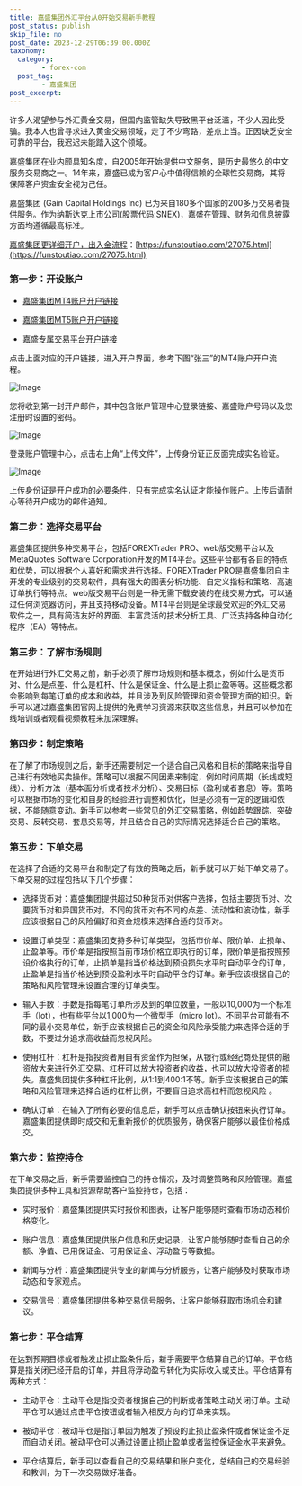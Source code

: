 ```yaml
---
title: 嘉盛集团外汇平台从0开始交易新手教程
post_status: publish
skip_file: no
post_date: 2023-12-29T06:39:00.000Z
taxonomy:
  category:
        - forex-com
  post_tag:
        - 嘉盛集团
post_excerpt: 
---
```

许多人渴望参与外汇黄金交易，但国内监管缺失导致黑平台泛滥，不少人因此受骗。我本人也曾寻求进入黄金交易领域，走了不少弯路，差点上当。正因缺乏安全可靠的平台，我迟迟未能踏入这个领域。

嘉盛集团在业内颇具知名度，自2005年开始提供中文服务，是历史最悠久的中文服务交易商之一。14年来，嘉盛已成为客户心中值得信赖的全球性交易商，其将保障客户资金安全视为己任。

嘉盛集团 (Gain Capital Holdings Inc) 已为来自180多个国家的200多万交易者提供服务。作为纳斯达克上市公司(股票代码:SNEX)，嘉盛在管理、财务和信息披露方面均遵循最高标准。

[嘉盛集团更详细开户，出入金流程](https://funstoutiao.com/27075.html)：[https://funstoutiao.com/27075.html](https://funstoutiao.com/27075.html)

### 第一步：开设账户

* [嘉盛集团MT4账户开户链接](https://s.ssgg.net/jsmt4)

* [嘉盛集团MT5账户开户链接](https://s.ssgg.net/jsmt5)

* [嘉盛专属交易平台开户链接](https://s.ssgg.net/js)

点击上面对应的开户链接，进入开户界面，参考下图“张三”的MT4账户开户流程。

![Image](https://prod-files-secure.s3.us-west-2.amazonaws.com/39ed1227-6d7d-4570-be36-9ccd4a2c4241/7a167aea-686b-400d-af59-4e18eb607a40/640.png?X-Amz-Algorithm=AWS4-HMAC-SHA256&X-Amz-Content-Sha256=UNSIGNED-PAYLOAD&X-Amz-Credential=ASIAZI2LB466THBIKEBW%2F20250325%2Fus-west-2%2Fs3%2Faws4_request&X-Amz-Date=20250325T041308Z&X-Amz-Expires=3600&X-Amz-Security-Token=IQoJb3JpZ2luX2VjEKT%2F%2F%2F%2F%2F%2F%2F%2F%2F%2FwEaCXVzLXdlc3QtMiJGMEQCIHWR2GebOc0jueOYe9tbNcegkO7hZic5bioPRxtup6iiAiBkc0Et9aKDeKiSenBjkXUnpOVhrfGnIddULf530F96iiqIBAj9%2F%2F%2F%2F%2F%2F%2F%2F%2F%2F8BEAAaDDYzNzQyMzE4MzgwNSIM7PbpMEPXh0VcnRe7KtwDUTTBgPune7w0UyvHYo%2FnhECmaNqNpbfz4KRBT%2FgIDemoKv0IcBiK%2FGO4Nq95uQMbDOz7TfxOgB1vX7F4WVGrxQf44%2BIa%2BQJYrTP6xMBAwLBd6AGgtTBHhTjfdmRV6V9oVd8bsC2itfTxSfcKZhwbH1HnKIN%2B7EoxCBeEakglPCZJxzqHwyI%2FC3tKIKPAv9H4VLV%2B2%2F%2BxJcXU6oAzlPsnNt6wki3MYLSJdQfVpjhSu0p%2BkrjDZbt4m8y8dAVqPckEzsY5VT%2F45PnyKGWibHwd7hRQ5pdnOFevzMBEqKOw6GSDnQviacAwPzb9d2OpDPf1eziFF1msp%2BWwvsIYZvWBSkA0T0RY63K%2BBLpR2nsEaMYkJSXTikdI34DceWqfg8xx9QvspY6Y9ycLpbLbLavqphllRjuFI05%2F232CC0pTSoXpQAfREgHpcC4c2gLKsnvOrJJIIvjW5qlpyH1redMA57AinGjeZYMbPpIg3l7CmtfMx4fKzsqhEy0v4JwtwWIy9h56wDN8b6iVpo06UG4XT8MiKRkOjBVHDoIh7cJY7z1AtPNyPL8v0vyXXrZSxQh3jhY%2FjMW3BGKHU6C2u3VijOvnFPp9kJ7EWZln9t0fBOM4ayJsdJtCbO2Ar1Qw%2F9KIvwY6pgEVnINpmI%2F47XxhHIhIO0DmHzOnti3fPBX4MziHmnOZeTNAk8pTd7Mrl1DiTJgCW0mQdZZEsNZj1YoMO%2FcQPh2KHjPi2EJmZh7aL5NWCEEDrkHvmZcGusoN6RyI%2B3KejplSyPplinxhXV8HanqDi%2B8ID5eoCMNwOL5V03dJOi8UWtYzdSdea%2FbQNR6BNFaOvMnw%2BsIGp1iPQdnfU9IqV6Fot82U2vMZ&X-Amz-Signature=5e35d248cad88f472a751a0230ccdb073b449d362fe77c5e26dac5b44962edd0&X-Amz-SignedHeaders=host&x-id=GetObject)

您将收到第一封开户邮件，其中包含账户管理中心登录链接、嘉盛账户号码以及您注册时设置的密码。

![Image](https://prod-files-secure.s3.us-west-2.amazonaws.com/39ed1227-6d7d-4570-be36-9ccd4a2c4241/eaa1c6b3-2877-4284-a0e1-530e222c27fb/image.png?X-Amz-Algorithm=AWS4-HMAC-SHA256&X-Amz-Content-Sha256=UNSIGNED-PAYLOAD&X-Amz-Credential=ASIAZI2LB466THBIKEBW%2F20250325%2Fus-west-2%2Fs3%2Faws4_request&X-Amz-Date=20250325T041308Z&X-Amz-Expires=3600&X-Amz-Security-Token=IQoJb3JpZ2luX2VjEKT%2F%2F%2F%2F%2F%2F%2F%2F%2F%2FwEaCXVzLXdlc3QtMiJGMEQCIHWR2GebOc0jueOYe9tbNcegkO7hZic5bioPRxtup6iiAiBkc0Et9aKDeKiSenBjkXUnpOVhrfGnIddULf530F96iiqIBAj9%2F%2F%2F%2F%2F%2F%2F%2F%2F%2F8BEAAaDDYzNzQyMzE4MzgwNSIM7PbpMEPXh0VcnRe7KtwDUTTBgPune7w0UyvHYo%2FnhECmaNqNpbfz4KRBT%2FgIDemoKv0IcBiK%2FGO4Nq95uQMbDOz7TfxOgB1vX7F4WVGrxQf44%2BIa%2BQJYrTP6xMBAwLBd6AGgtTBHhTjfdmRV6V9oVd8bsC2itfTxSfcKZhwbH1HnKIN%2B7EoxCBeEakglPCZJxzqHwyI%2FC3tKIKPAv9H4VLV%2B2%2F%2BxJcXU6oAzlPsnNt6wki3MYLSJdQfVpjhSu0p%2BkrjDZbt4m8y8dAVqPckEzsY5VT%2F45PnyKGWibHwd7hRQ5pdnOFevzMBEqKOw6GSDnQviacAwPzb9d2OpDPf1eziFF1msp%2BWwvsIYZvWBSkA0T0RY63K%2BBLpR2nsEaMYkJSXTikdI34DceWqfg8xx9QvspY6Y9ycLpbLbLavqphllRjuFI05%2F232CC0pTSoXpQAfREgHpcC4c2gLKsnvOrJJIIvjW5qlpyH1redMA57AinGjeZYMbPpIg3l7CmtfMx4fKzsqhEy0v4JwtwWIy9h56wDN8b6iVpo06UG4XT8MiKRkOjBVHDoIh7cJY7z1AtPNyPL8v0vyXXrZSxQh3jhY%2FjMW3BGKHU6C2u3VijOvnFPp9kJ7EWZln9t0fBOM4ayJsdJtCbO2Ar1Qw%2F9KIvwY6pgEVnINpmI%2F47XxhHIhIO0DmHzOnti3fPBX4MziHmnOZeTNAk8pTd7Mrl1DiTJgCW0mQdZZEsNZj1YoMO%2FcQPh2KHjPi2EJmZh7aL5NWCEEDrkHvmZcGusoN6RyI%2B3KejplSyPplinxhXV8HanqDi%2B8ID5eoCMNwOL5V03dJOi8UWtYzdSdea%2FbQNR6BNFaOvMnw%2BsIGp1iPQdnfU9IqV6Fot82U2vMZ&X-Amz-Signature=524eb8dd7b8bc69ece03e3e038bdbd994c2325b20ba5506ac5310d03802a1512&X-Amz-SignedHeaders=host&x-id=GetObject)

登录账户管理中心，点击右上角“上传文件”，上传身份证正反面完成实名验证。

![Image](https://prod-files-secure.s3.us-west-2.amazonaws.com/39ed1227-6d7d-4570-be36-9ccd4a2c4241/54090639-09fc-46b4-a135-e0289f707147/image.png?X-Amz-Algorithm=AWS4-HMAC-SHA256&X-Amz-Content-Sha256=UNSIGNED-PAYLOAD&X-Amz-Credential=ASIAZI2LB466THBIKEBW%2F20250325%2Fus-west-2%2Fs3%2Faws4_request&X-Amz-Date=20250325T041308Z&X-Amz-Expires=3600&X-Amz-Security-Token=IQoJb3JpZ2luX2VjEKT%2F%2F%2F%2F%2F%2F%2F%2F%2F%2FwEaCXVzLXdlc3QtMiJGMEQCIHWR2GebOc0jueOYe9tbNcegkO7hZic5bioPRxtup6iiAiBkc0Et9aKDeKiSenBjkXUnpOVhrfGnIddULf530F96iiqIBAj9%2F%2F%2F%2F%2F%2F%2F%2F%2F%2F8BEAAaDDYzNzQyMzE4MzgwNSIM7PbpMEPXh0VcnRe7KtwDUTTBgPune7w0UyvHYo%2FnhECmaNqNpbfz4KRBT%2FgIDemoKv0IcBiK%2FGO4Nq95uQMbDOz7TfxOgB1vX7F4WVGrxQf44%2BIa%2BQJYrTP6xMBAwLBd6AGgtTBHhTjfdmRV6V9oVd8bsC2itfTxSfcKZhwbH1HnKIN%2B7EoxCBeEakglPCZJxzqHwyI%2FC3tKIKPAv9H4VLV%2B2%2F%2BxJcXU6oAzlPsnNt6wki3MYLSJdQfVpjhSu0p%2BkrjDZbt4m8y8dAVqPckEzsY5VT%2F45PnyKGWibHwd7hRQ5pdnOFevzMBEqKOw6GSDnQviacAwPzb9d2OpDPf1eziFF1msp%2BWwvsIYZvWBSkA0T0RY63K%2BBLpR2nsEaMYkJSXTikdI34DceWqfg8xx9QvspY6Y9ycLpbLbLavqphllRjuFI05%2F232CC0pTSoXpQAfREgHpcC4c2gLKsnvOrJJIIvjW5qlpyH1redMA57AinGjeZYMbPpIg3l7CmtfMx4fKzsqhEy0v4JwtwWIy9h56wDN8b6iVpo06UG4XT8MiKRkOjBVHDoIh7cJY7z1AtPNyPL8v0vyXXrZSxQh3jhY%2FjMW3BGKHU6C2u3VijOvnFPp9kJ7EWZln9t0fBOM4ayJsdJtCbO2Ar1Qw%2F9KIvwY6pgEVnINpmI%2F47XxhHIhIO0DmHzOnti3fPBX4MziHmnOZeTNAk8pTd7Mrl1DiTJgCW0mQdZZEsNZj1YoMO%2FcQPh2KHjPi2EJmZh7aL5NWCEEDrkHvmZcGusoN6RyI%2B3KejplSyPplinxhXV8HanqDi%2B8ID5eoCMNwOL5V03dJOi8UWtYzdSdea%2FbQNR6BNFaOvMnw%2BsIGp1iPQdnfU9IqV6Fot82U2vMZ&X-Amz-Signature=c70bd7fdb66ab80fafb968cc62d6fe52cca74a52a68a61d4581eb08610c8ae47&X-Amz-SignedHeaders=host&x-id=GetObject)

上传身份证是开户成功的必要条件，只有完成实名认证才能操作账户。上传后请耐心等待开户成功的邮件通知。

### 第二步：选择交易平台

嘉盛集团提供多种交易平台，包括FOREXTrader PRO、web版交易平台以及MetaQuotes Software Corporation开发的MT4平台。这些平台都有各自的特点和优势，可以根据个人喜好和需求进行选择。FOREXTrader PRO是嘉盛集团自主开发的专业级别的交易软件，具有强大的图表分析功能、自定义指标和策略、高速订单执行等特点。web版交易平台则是一种无需下载安装的在线交易方式，可以通过任何浏览器访问，并且支持移动设备。MT4平台则是全球最受欢迎的外汇交易软件之一，具有简洁友好的界面、丰富灵活的技术分析工具、广泛支持各种自动化程序（EA）等特点。

### 第三步：了解市场规则

在开始进行外汇交易之前，新手必须了解市场规则和基本概念，例如什么是货币对、什么是点差、什么是杠杆、什么是保证金、什么是止损止盈等等。这些概念都会影响到每笔订单的成本和收益，并且涉及到风险管理和资金管理方面的知识。新手可以通过嘉盛集团官网上提供的免费学习资源来获取这些信息，并且可以参加在线培训或者观看视频教程来加深理解。

### 第四步：制定策略

在了解了市场规则之后，新手还需要制定一个适合自己风格和目标的策略来指导自己进行有效地买卖操作。策略可以根据不同因素来制定，例如时间周期（长线或短线）、分析方法（基本面分析或者技术分析）、交易目标（盈利或者套息）等。策略可以根据市场的变化和自身的经验进行调整和优化，但是必须有一定的逻辑和依据，不能随意变动。新手可以参考一些常见的外汇交易策略，例如趋势跟踪、突破交易、反转交易、套息交易等，并且结合自己的实际情况选择适合自己的策略。

### 第五步：下单交易

在选择了合适的交易平台和制定了有效的策略之后，新手就可以开始下单交易了。下单交易的过程包括以下几个步骤：

* 选择货币对：嘉盛集团提供超过50种货币对供客户选择，包括主要货币对、次要货币对和异国货币对。不同的货币对有不同的点差、流动性和波动性，新手应该根据自己的风险偏好和资金规模来选择合适的货币对。

* 设置订单类型：嘉盛集团支持多种订单类型，包括市价单、限价单、止损单、止盈单等。市价单是指按照当前市场价格立即执行的订单，限价单是指按照预设价格执行的订单，止损单是指当价格达到预设损失水平时自动平仓的订单，止盈单是指当价格达到预设盈利水平时自动平仓的订单。新手应该根据自己的策略和风险管理来设置合理的订单类型。

* 输入手数：手数是指每笔订单所涉及到的单位数量，一般以10,000为一个标准手（lot），也有些平台以1,000为一个微型手（micro lot）。不同平台可能有不同的最小交易单位，新手应该根据自己的资金和风险承受能力来选择合适的手数，不要过分追求高收益而忽视风险。

* 使用杠杆：杠杆是指投资者用自有资金作为担保，从银行或经纪商处提供的融资放大来进行外汇交易。杠杆可以放大投资者的收益，也可以放大投资者的损失。嘉盛集团提供多种杠杆比例，从1:1到400:1不等。新手应该根据自己的策略和风险管理来选择合适的杠杆比例，不要盲目追求高杠杆而忽视风险 。

* 确认订单：在输入了所有必要的信息后，新手可以点击确认按钮来执行订单。嘉盛集团提供即时成交和无重新报价的优质服务，确保客户能够以最佳价格成交。

### 第六步：监控持仓

在下单交易之后，新手需要监控自己的持仓情况，及时调整策略和风险管理。嘉盛集团提供多种工具和资源帮助客户监控持仓，包括：

* 实时报价：嘉盛集团提供实时报价和图表，让客户能够随时查看市场动态和价格变化。

* 账户信息：嘉盛集团提供账户信息和历史记录，让客户能够随时查看自己的余额、净值、已用保证金、可用保证金、浮动盈亏等数据。

* 新闻与分析：嘉盛集团提供专业的新闻与分析服务，让客户能够及时获取市场动态和专家观点。

* 交易信号：嘉盛集团提供多种交易信号服务，让客户能够获取市场机会和建议。

### 第七步：平仓结算

在达到预期目标或者触发止损止盈条件后，新手需要平仓结算自己的订单。平仓结算是指关闭已经开启的订单，并且将浮动盈亏转化为实际收入或支出。平仓结算有两种方式：

* 主动平仓：主动平仓是指投资者根据自己的判断或者策略主动关闭订单。主动平仓可以通过点击平仓按钮或者输入相反方向的订单来实现。

* 被动平仓：被动平仓是指订单因为触发了预设的止损止盈条件或者保证金不足而自动关闭。被动平仓可以通过设置止损止盈单或者监控保证金水平来避免。

* 平仓结算后，新手可以查看自己的交易结果和账户变化，总结自己的交易经验和教训，为下一次交易做好准备。
